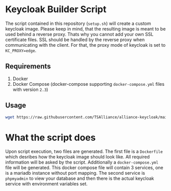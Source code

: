 # Keycloak Builder Script
The script contained in this repository (`setup.sh`) will create a custom keycloak image.
Please keep in mind, that the resulting image is meant to be used behind a reverse proxy. Thats why
you cannot add your own SSL certificate files. SSL should be handled by the reverse proxy when communicating
with the client. For that, the proxy mode of keycloak is set to `KC_PROXY=edge`.

## Requirements
1. Docker
2. Docker Compose (docker-compose supporting `docker-compose.yml` files with version `2.3`)

## Usage
```bash
wget https://raw.githubusercontent.com/TSAlliance/alliance-keycloak/main/setup.sh && chmod 760 setup.sh && ./setup.sh
```

# What the script does
Upon script execution, two files are generated.
The first file is a `Dockerfile` which desribes how the keycloak image should look like. All required information
will be asked by the script.
Additionally a `docker-compose.yml` file will be generated. This docker compose file will contain 3 services, one is 
a mariadb instance without port mapping. The second service is `phpmyadmin` to view your database and then there is
the actual keycloak service with environment variables set.
